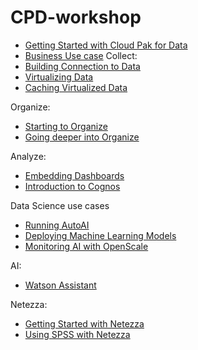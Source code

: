# CPD-workshop
 - [Getting Started with Cloud Pak for Data](labs/gettingstarted/getstarted.md)
 - [Business Use case](labs/usecase/usecase.md)
Collect:
 - [Building Connection to Data](labs/collect-connections/collect-connections.md)
 - [Virtualizing Data](labs/collect-virtualize/collect-virtualize.md)
 - [Caching Virtualized Data](labs/dv-caching/dv-caching.md)

Organize:
 - [Starting to Organize](labs/organize/organize.md)
 - [Going deeper into Organize](labs/organize-deeper/organize-deeper.md)

Analyze:
 - [Embedding Dashboards](labs/cde-embed/cde-embed.md)
 - [Introduction to Cognos](labs/cde-embed/cde-embed.md)

Data Science use cases
 - [Running AutoAI](labs/autoai/autoai.md)
 - [Deploying Machine Learning Models](labs/deploy/deploy.md)
 - [Monitoring AI with OpenScale](labs/monitor-ai/monitor-ai.md)

AI:
 - [Watson Assistant](labs/watson-assist/watson-assist.md)

Netezza:
 - [Getting Started with Netezza](labs/npsgetstarted/npsgetstarted.md)
 - [Using SPSS with Netezza](labs/spss-nps/spss-nps.md)
